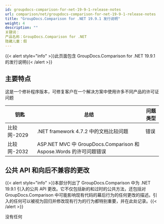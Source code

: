 ```yaml
---
id: groupdocs-comparison-for-net-19-9-1-release-notes
url: comparison/net/groupdocs-comparison-for-net-19-9-1-release-notes
title: "GroupDocs.Comparison for .NET 19.9.1 发行说明"
weight: 4
description: ""
关键词：
产品名称：GroupDocs.Comparison for .NET
隐藏儿童：假
---
```

{{< alert style="info" >}}此页面包含 GroupDocs.Comparison for .NET 19.9.1 的发行说明{{< /alert >}}

## 主要特点

这是一个修补程序版本，可修复客户在一个解决方案中使用许多不同产品的许可证问题

|钥匙 |总结 |问题类型 |
| --- | --- | --- |
|比较网-2029 | .NET framework 4.7.2 中的文档比较问题 |错误 |
|比较网-2032 | ASP.NET MVC 中 GroupDocs.Comparison 和 Aspose.Words 的许可问题错误 |

## 公共 API 和向后不兼容的更改

{{< alert style="info" >}}本部分列出了 GroupDocs.Comparison 中为 .NET 19.9.1 引入的公共 API 更改。它不仅包括新的和过时的公共方法，还包括对 GroupDocs.Comparison 中可能影响现有代码的幕后行为的任何更改的描述。引入的任何可以被视为回归并修改现有行为的行为都特别重要，并在此处记录。{{< /alert >}}

没有任何

